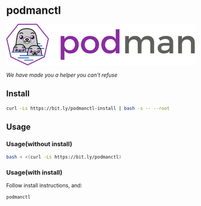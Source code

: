 # podmanctl

<p style="text-align: center;">
    <img src="https://raw.githubusercontent.com/sistematico/podmanctl/main/assets/podman-logo.png" alt="Podman" />
</p>

*We have made you a helper you can't refuse*

## Install

```bash
curl -Ls https://bit.ly/podmanctl-install | bash -s -- --root
```

## Usage

### Usage(without install)

```bash
bash < <(curl -Ls https://bit.ly/podmanctl)
```

### Usage(with install)

Follow install instructions, and:

```bash
podmanctl
```
